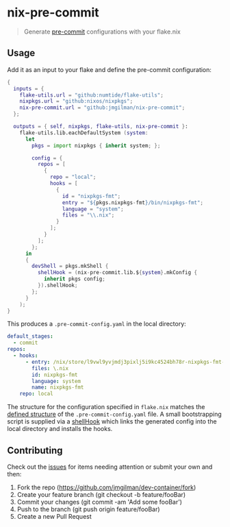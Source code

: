# nix-pre-commit

> Generate [pre-commit][1] configurations with your flake.nix

## Usage

Add it as an input to your flake and define the pre-commit configuration:

```nix
{
  inputs = {
    flake-utils.url = "github:numtide/flake-utils";
    nixpkgs.url = "github:nixos/nixpkgs";
    nix-pre-commit.url = "github:jmgilman/nix-pre-commit";
  };

  outputs = { self, nixpkgs, flake-utils, nix-pre-commit }:
    flake-utils.lib.eachDefaultSystem (system:
      let
        pkgs = import nixpkgs { inherit system; };

        config = {
          repos = [
            {
              repo = "local";
              hooks = [
                {
                  id = "nixpkgs-fmt";
                  entry = "${pkgs.nixpkgs-fmt}/bin/nixpkgs-fmt";
                  language = "system";
                  files = "\\.nix";
                }
              ];
            }
          ];
        };
      in
      {
        devShell = pkgs.mkShell {
          shellHook = (nix-pre-commit.lib.${system}.mkConfig {
            inherit pkgs config;
          }).shellHook;
        };
      }
    );
}
```

This produces a `.pre-commit-config.yaml` in the local directory:

```yaml
default_stages:
  - commit
repos:
  - hooks:
      - entry: /nix/store/l9vwl9yvjmdj3pixlj5i9kc4524bh78r-nixpkgs-fmt-1.2.0/bin/nixpkgs-fmt
        files: \.nix
        id: nixpkgs-fmt
        language: system
        name: nixpkgs-fmt
    repo: local
```

The structure for the configuration specified in `flake.nix` matches the
[defined structure][2] of the `.pre-commit-config.yaml` file. A small
bootstrapping script is supplied via a [shellHook][3] which links the generated
config into the local directory and installs the hooks.

## Contributing

Check out the [issues][4] for items needing attention or submit your own and
then:

1. Fork the repo (<https://github.com/jmgilman/dev-container/fork>)
2. Create your feature branch (git checkout -b feature/fooBar)
3. Commit your changes (git commit -am 'Add some fooBar')
4. Push to the branch (git push origin feature/fooBar)
5. Create a new Pull Request

[1]: https://pre-commit.com/
[2]: https://pre-commit.com/#pre-commit-configyaml---hooks
[3]: https://nixos.org/manual/nix/stable/command-ref/nix-shell.html#description
[4]: https://github.com/jmgilman/nix-pre-commit/issues
